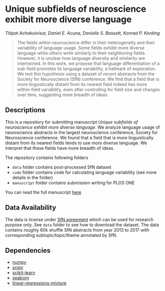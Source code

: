 # Unique subfields of neuroscience exhibit more diverse language

_Titipat Achakulvisut, Daniel E. Acuna, Danielle S. Bassett, Konrad P. Kording_

> The fields within neuroscience differ in their heterogeneity and their variability of language usage.
Some fields exhibit more diverse language while others write similarly to their neighboring fields.
However, it is unclear how language diversity and similarity are intertwined.
In this work, we propose that language differentiation of a sub-field promotes its language variability,
a hallmark of exploration. We test this hypothesis using a dataset of recent abstracts from the Society for Neuroscience (SfN) conference.
We find that a field that is more linguistically distant from its nearest field indeed has more within-field variability,
even after controlling for field size and changes over time, suggesting more breadth of ideas.


## Descriptions

This is a repository for submitting manuscript _Unique subfields of neuroscience exhibit more diverse language_.
We analyze language usage of neuroscience abstracts in the largest neuroscience conference, Society for Neuroscience conference.
We found that a field that is more linguistically distant from its nearest fields
tends to use more diverse language. We interpret that these fields have more breadth of ideas.


The repository contains following folders

- `data` folder contains post-processed SfN dataset
- `code` folder contains code for calculating language variability (see more details in the folder)
- `manuscript` folder contains submission writing for PLOS ONE


You can read the full manuscript [here](https://github.com/titipata/language-variability-neuro/blob/master/manuscript/unique_subfields_achakulvisut.pdf)


## Data Availability

The data is license under [SfN agreement](https://www.sfn.org/) which can be used for
research purpose only. See `data` folder to see how to download the dataset.
The data contains roughly 60k shuffle SfN abstracts from year 2013 to 2017 with
corresponding subtopic/topic/theme annotated by SfN.



## Dependencies

- [numpy](http://www.numpy.org/)
- [scipy](https://www.scipy.org/)
- [scikit-learn](http://scikit-learn.org/s)
- [seaborn](https://seaborn.pydata.org/index.html)
- [linear-regressions-mixture](https://github.com/victorkristof/linear-regressions-mixture)
